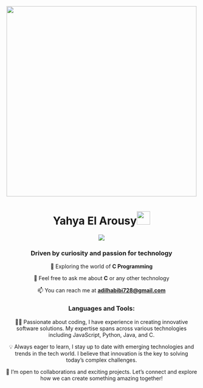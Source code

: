 <div align="center">
<p align="center"><img src="https://media.giphy.com/media/137EaR4vAOCn1S/giphy.gif?cid=790b7611epc72at1jlu8lcm4n9ohcxn3abga1ua7juyv9pe5&ep=v1_gifs_search&rid=giphy.gif&ct=g" width="500px"></p>
<h1 align="center"><b>Yahya El Arousy</b><img src="https://media.giphy.com/media/hvRJCLFzcasrR4ia7z/giphy.gif" width="35"></h1>
<p align="center">
  <a href="https://github.com/DenverCoder1/readme-typing-svg"><img src="https://readme-typing-svg.herokuapp.com?font=Time+New+Roman&color=cyan&size=25&center=true&vCenter=true&width=600&height=100&lines=Welcome+to+my+profile!;I+am+a+tech+enthusiast+with+an+interest+in+innovation.;Currently+learning+new+skills+in+software+development..<3"></a>
</p>
<h3 align="center">Driven by curiosity and passion for technology</h3>

🌱 Exploring the world of **C Programming**

💬 Feel free to ask me about **C** or any other technology

📫 You can reach me at **adilhabibi728@gmail.com**

<h3>Languages and Tools:</h3>

👨‍💻 Passionate about coding, I have experience in creating innovative software solutions. My expertise spans across various technologies including JavaScript, Python, Java, and C.

💡 Always eager to learn, I stay up to date with emerging technologies and trends in the tech world. I believe that innovation is the key to solving today’s complex challenges.

🤝 I’m open to collaborations and exciting projects. Let’s connect and explore how we can create something amazing together!
